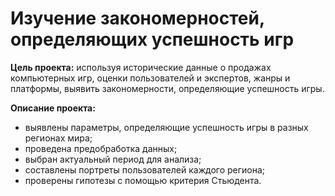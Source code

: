 # Изучение закономерностей, определяющих успешность игр

**Цель проекта:** используя исторические данные о продажах компьютерных игр, оценки пользователей и экспертов, жанры и платформы, выявить закономерности, определяющие успешность игры.


**Описание проекта:**
- выявлены параметры, определяющие успешность игры в разных регионах мира;
- проведена предобработка данных;
- выбран актуальный период для анализа;
- составлены портреты пользователей каждого региона;
- проверены гипотезы с помощью критерия Стьюдента.
